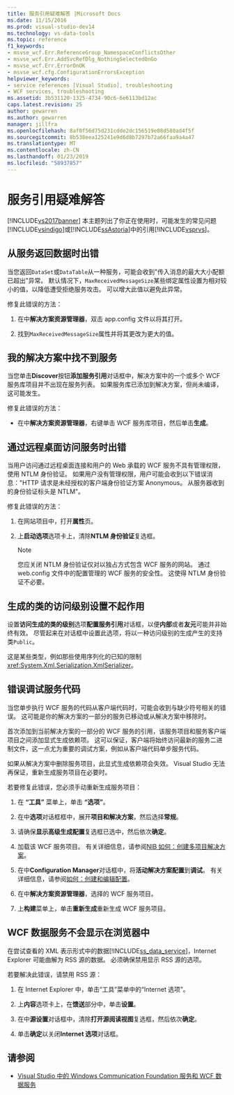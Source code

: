 ```yaml
---
title: 服务引用疑难解答 |Microsoft Docs
ms.date: 11/15/2016
ms.prod: visual-studio-dev14
ms.technology: vs-data-tools
ms.topic: reference
f1_keywords:
- msvse_wcf.Err.ReferenceGroup_NamespaceConflictsOther
- msvse_wcf.Err.AddSvcRefDlg_NothingSelectedOnGo
- msvse_wcf.Err.ErrorOnOK
- msvse_wcf.cfg.ConfigurationErrorsException
helpviewer_keywords:
- service references [Visual Studio], troubleshooting
- WCF services, troubleshooting
ms.assetid: 3b531120-1325-4734-90c6-6e6113bd12ac
caps.latest.revision: 25
author: gewarren
ms.author: gewarren
manager: jillfra
ms.openlocfilehash: 8af0f56d75d231cdde2dc156519e08d580ad4f5f
ms.sourcegitcommit: 8b538eea125241e9d6d8b7297b72a66faa9a4a47
ms.translationtype: MT
ms.contentlocale: zh-CN
ms.lasthandoff: 01/23/2019
ms.locfileid: "58937857"
---
```

# <a name="troubleshooting-service-references"></a>服务引用疑难解答
[!INCLUDE[vs2017banner](../includes/vs2017banner.md)]
本主题列出了你正在使用时，可能发生的常见问题[!INCLUDE[vsindigo](../includes/vsindigo-md.md)]或[!INCLUDE[ssAstoria](../includes/ssastoria-md.md)]中的引用[!INCLUDE[vsprvs](../includes/vsprvs-md.md)]。

## <a name="error-returning-data-from-a-service"></a>从服务返回数据时出错
 当您返回`DataSet`或`DataTable`从一种服务，可能会收到"传入消息的最大大小配额已超出"异常。 默认情况下，`MaxReceivedMessageSize`某些绑定属性设置为相对较小的值，以降低遭受拒绝服务攻击。 可以增大此值以避免此异常。

 修复此错误的方法：

1.  在中**解决方案资源管理器**，双击 app.config 文件以将其打开。

2.  找到`MaxReceivedMessageSize`属性并将其更改为更大的值。

## <a name="cannot-find-a-service-in-my-solution"></a>我的解决方案中找不到服务
 当您单击**Discover**按钮**添加服务引用**对话框中，解决方案中的一个或多个 WCF 服务库项目并不出现在服务列表。 如果服务库已添加到解决方案，但尚未编译，这可能发生。

 修复此错误的方法：

-   在中**解决方案资源管理器**，右键单击 WCF 服务库项目，然后单击**生成**。

## <a name="error-accessing-a-service-over-a-remote-desktop"></a>通过远程桌面访问服务时出错
 当用户访问通过远程桌面连接和用户的 Web 承载的 WCF 服务不具有管理权限，使用 NTLM 身份验证。 如果用户没有管理权限，用户可能会收到以下错误消息："HTTP 请求是未经授权的客户端身份验证方案 Anonymous。 从服务器收到的身份验证标头是 NTLM"。

 修复此错误的方法：

1.  在网站项目中，打开**属性**页。

2.  上**启动选项**选项卡上，清除**NTLM 身份验证**复选框。

    > [!NOTE]
    > 您应关闭 NTLM 身份验证仅对以独占方式包含 WCF 服务的网站。 通过 web.config 文件中的配置管理的 WCF 服务的安全性。 这使得 NTLM 身份验证不必要。

## <a name="access-level-for-generated-classes-setting-has-no-effect"></a>生成的类的访问级别设置不起作用
 设置**访问生成的类的级别**选项**配置服务引用**对话框，以便**内部**或者**友元**可能并非始终有效。 尽管起来在对话框中设置此选项，将以一种访问级别的生成产生的支持类`Public`。

 这是某些类型，例如那些使用序列化的已知的限制<xref:System.Xml.Serialization.XmlSerializer>。

## <a name="error-debugging-service-code"></a>错误调试服务代码
 当您单步执行 WCF 服务的代码从客户端代码时，可能会收到与缺少符号相关的错误。 这可能是你的解决方案的一部分的服务已移动或从解决方案中移除时。

 首次添加到当前解决方案的一部分的 WCF 服务的引用，该服务项目和服务客户端项目之间添加显式生成依赖项。 这可以保证，客户端将始终访问最新的服务二进制文件，这一点尤为重要的调试方案，例如从客户端代码单步服务代码。

 如果从解决方案中删除服务项目，此显式生成依赖项会失效。 Visual Studio 无法再保证，重新生成服务项目在必要时。

 若要修复此错误，您必须手动重新生成服务项目：

1.  在 **“工具”** 菜单上，单击 **“选项”**。

2.  在中**选项**对话框框中，展开**项目和解决方案**，然后选择**常规**。

3.  请确保**显示高级生成配置**复选框已选中，然后依次**确定**。

4.  加载该 WCF 服务项目。 有关详细信息，请参阅[NIB 如何：创建多项目解决方案](http://msdn.microsoft.com/02ecd6dd-0114-46fe-b335-ba9c5e3020d6)。

5.  在中**Configuration Manager**对话框中，将**活动解决方案配置**到**调试**。 有关详细信息，请参阅[如何：创建和编辑配置](../ide/how-to-create-and-edit-configurations.md)。

6.  在中**解决方案资源管理器**，选择的 WCF 服务项目。

7.  上**构建**菜单上，单击**重新生成**重新生成 WCF 服务项目。

## <a name="wcf-data-services-do-not-display-in-the-browser"></a>WCF 数据服务不会显示在浏览器中
 在尝试查看的 XML 表示形式中的数据[!INCLUDE[ss_data_service](../includes/ss-data-service-md.md)]，Internet Explorer 可能曲解为 RSS 源的数据。 必须确保禁用显示 RSS 源的选项。

 若要解决此错误，请禁用 RSS 源：

1.  在 Internet Explorer 中，单击“工具”菜单中的“Internet 选项”。

2.  上**内容**选项卡上，在**馈送**部分中，单击**设置**。

3.  在中**源设置**对话框中，清除**打开源阅读视图**复选框，然后依次**确定**。

4.  单击**确定**以关闭**Internet 选项**对话框。

## <a name="see-also"></a>请参阅

- [Visual Studio 中的 Windows Communication Foundation 服务和 WCF 数据服务](../data-tools/windows-communication-foundation-services-and-wcf-data-services-in-visual-studio.md)